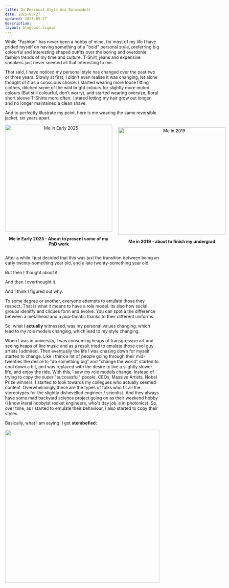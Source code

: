 ```yaml
---
title: On Personal Style And Rolemodels 
date: 2025-05-27
updated: 2025-05-27
description: 
layout: blogpost.liquid
---
```



While "Fashion" has never been a hobby of mine, for most of my life I have prided myself on having something  of a "bold" personal style, preferring big colourful and interesting shaped outfits over the boring and overdonie fashion trends of my time and culture. T-Shirt, jeans and expensive sneakers just never seemed all that interesting to me. 

That said, I have noticed my personal style has changed over the past two or three years. Slowly at first, I didn't even realise it was changing, let alone thought of it as a conscious choice. I started wearing more loose fitting clothes, ditched some of the wild bright colours for slightly more muted colours (But still colourful, don't worry), and started wearing oversize, floral short sleeve T-Shirts more often. I stared letting my hair grow out longer, and no longer maintained a clean shave.


And to perfectly illustrate my point, here is me wearing the same reversible jacket, six years apart.
<div style="display: flex; justify-content: space-around; align-items: center; gap: 20px;">

<div style="text-align: center;">
    <img src="/Assets/MeIn2025.png" alt="Me in Early 2025" style="width: auto; height: 350;">
    <p><strong>Me in Early 2025 - About to present some of my PhD work</strong></p>
</div>

<div style="text-align: center;">
    <img src="/Assets/MeIn2019.png" alt="Me in 2019" style="width: auto; height: 350;">
    <p><strong>Me in 2019 - about to finish my undergrad</strong></p>
</div>

</div>


After a while I just decided that this was just the transition between being an early twenty-something year old, and a late twenty-something year old. 

But then I thought about it

And then I overthought it.

And I think I figured out why.

To some degree or another, everyone attempts to emulate those they respect. That is what it means to have a role model. Its also how social groups idenitfy and cliques form and evolve. You can spot a the difference between a metalhead and a pop-fanatic thanks to their different uniforms. 

So, what I **actually** witnessed, was my personal values changing, which lead to my role models changing, which lead to my style changing. 

When I was in university, I was consuming heaps of transgressive art and seeing heaps of live music and as a result tried to emulate those cool guy artists I admired. 
Then eventually the life I was chasing down for myself started to change. Like I think a lot of people going through their mid-twenties the desire to 
"do something big" and "change the world" started to cool down  a bit, and was replaced with the desire to live a slightly slower life, and enjoy the ride.
With this, I saw my role models change. Instead of trying to copy the super "successful" people, CEOs, Massive Artists, Nobel Prize winners, I started to 
look  towards my collegues who actually seemed content. Overwhelmingly,these are the types of folks who fit all the stereotypes for the slightly dishevelled engineer / scientist. And they always have some mad backyard science project going on as their weekend hobby (I know literal hobbyist rocket engineers, who's day job is in photonics). So, over time, as I started to emulate their behaviour, I also started to copy their styles.


Basically, what I am saying: I got **stembofied:**


<img src="/Assets/Stembofication.png" style="width: 100%; height: 500px; object-fit: contain;">
